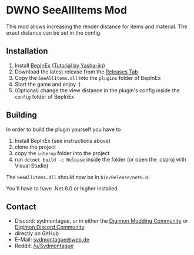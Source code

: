 # DWNO SeeAllItems Mod

This mod allows increasing the render distance for items and material.
The exact distance can be set in the config.

## Installation

1. Install [BepInEx](https://github.com/BepInEx/BepInEx) ([Tutorial by Yasha-jin](https://github.com/Yasha-jin/DWNOModdingGuides/blob/main/Guides/HowToInstallBepInExForDWNO.md))
2. Download the latest release from the [Releases Tab](https://github.com/SydMontague/DWNO-Mod-SeeAllItems/releases)
3. Copy the `SeeAllItems.dll` into the `plugins` folder of BepInEx
4. Start the game and enjoy :)
5. (Optional) change the view distance in the plugin's config inside the `config` folder of BepInEx

## Building

In order to build the plugin yourself you have to

1. Install BepInEx (see instructions above)
2. clone the project
3. copy the `interop` folder into the project
4. run `dotnet build -c Release` inside the folder (or open the .csproj with Visual Studio)

The `SeeAllItems.dll` should now be in `bin/Release/net6.0`.

You'll have to have .Net 6.0 or higher installed.

## Contact
* Discord: sydmontague, or in either the [Digimon Modding Community](https://discord.gg/cb5AuxU6su) or [Digimon Discord Community](https://discord.gg/0VODO3ww0zghqOCO)
* directly on GitHub
* E-Mail: sydmontague@web.de
* Reddit: [/u/Sydmontague](https://reddit.com/u/sydmontague)